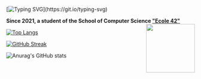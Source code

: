 [![Typing SVG](https://readme-typing-svg.herokuapp.com?font=Fira+Code&pause=1000&color=3892F7FF&center=%D0%9B%D0%9E%D0%96%D0%AC&vCenter=%D0%9B%D0%9E%D0%96%D0%AC&repeat=%D0%B8%D1%81%D1%82%D0%B8%D0%BD%D0%BD%D1%8B%D0%B9&width=435&lines=Welcome+to+GitHub+Page+AGolz!)](https://git.io/typing-svg)

**Since 2021, a student of the School of Computer Science ["Ecole 42"](https://www.42.fr)**
<img src="https://user-images.githubusercontent.com/51645091/216479755-1474ef23-fe16-4e0d-853c-0d6507138370.svg" align="right" width="130" hight="130">

[![Top Langs](https://github-readme-stats.vercel.app/api/top-langs/?username=AGolz)](https://github.com/anuraghazra/github-readme-stats)


[![GitHub Streak](https://streak-stats.demolab.com/?user=AGolz)](https://git.io/streak-stats)

![Anurag's GitHub stats](https://github-readme-stats.vercel.app/api?username=AGolz&show_icons=true&theme=transparent)

